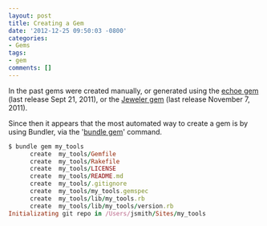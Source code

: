 ```yaml
---
layout: post
title: Creating a Gem
date: '2012-12-25 09:50:03 -0800'
categories:
- Gems
tags:
- gem
comments: []
---
```

In the past gems were created manually, or generated using the <a href="http://rubygems.org/gems/echoe" target="_blank">echoe gem</a> (last release Sept 21, 2011), or the <a href="https://github.com/appoxy/jeweler" target="_blank">Jeweler gem</a> (last release November 7, 2011).

Since then it appears that the most automated way to create a gem is by using Bundler, via the '<a href="http://gembundler.com/v1.2/bundle_gem.html" target="_blank">bundle gem</a>' command.

``` ruby
$ bundle gem my_tools
      create  my_tools/Gemfile
      create  my_tools/Rakefile
      create  my_tools/LICENSE
      create  my_tools/README.md
      create  my_tools/.gitignore
      create  my_tools/my_tools.gemspec
      create  my_tools/lib/my_tools.rb
      create  my_tools/lib/my_tools/version.rb
Initializating git repo in /Users/jsmith/Sites/my_tools
```
